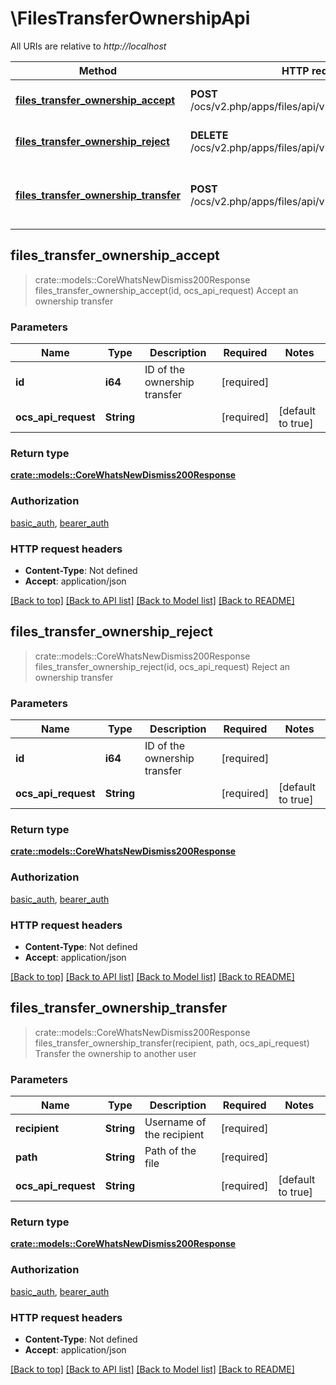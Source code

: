 # \FilesTransferOwnershipApi

All URIs are relative to *http://localhost*

Method | HTTP request | Description
------------- | ------------- | -------------
[**files_transfer_ownership_accept**](FilesTransferOwnershipApi.md#files_transfer_ownership_accept) | **POST** /ocs/v2.php/apps/files/api/v1/transferownership/{id} | Accept an ownership transfer
[**files_transfer_ownership_reject**](FilesTransferOwnershipApi.md#files_transfer_ownership_reject) | **DELETE** /ocs/v2.php/apps/files/api/v1/transferownership/{id} | Reject an ownership transfer
[**files_transfer_ownership_transfer**](FilesTransferOwnershipApi.md#files_transfer_ownership_transfer) | **POST** /ocs/v2.php/apps/files/api/v1/transferownership | Transfer the ownership to another user



## files_transfer_ownership_accept

> crate::models::CoreWhatsNewDismiss200Response files_transfer_ownership_accept(id, ocs_api_request)
Accept an ownership transfer

### Parameters


Name | Type | Description  | Required | Notes
------------- | ------------- | ------------- | ------------- | -------------
**id** | **i64** | ID of the ownership transfer | [required] |
**ocs_api_request** | **String** |  | [required] |[default to true]

### Return type

[**crate::models::CoreWhatsNewDismiss200Response**](core_whats_new_dismiss_200_response.md)

### Authorization

[basic_auth](../README.md#basic_auth), [bearer_auth](../README.md#bearer_auth)

### HTTP request headers

- **Content-Type**: Not defined
- **Accept**: application/json

[[Back to top]](#) [[Back to API list]](../README.md#documentation-for-api-endpoints) [[Back to Model list]](../README.md#documentation-for-models) [[Back to README]](../README.md)


## files_transfer_ownership_reject

> crate::models::CoreWhatsNewDismiss200Response files_transfer_ownership_reject(id, ocs_api_request)
Reject an ownership transfer

### Parameters


Name | Type | Description  | Required | Notes
------------- | ------------- | ------------- | ------------- | -------------
**id** | **i64** | ID of the ownership transfer | [required] |
**ocs_api_request** | **String** |  | [required] |[default to true]

### Return type

[**crate::models::CoreWhatsNewDismiss200Response**](core_whats_new_dismiss_200_response.md)

### Authorization

[basic_auth](../README.md#basic_auth), [bearer_auth](../README.md#bearer_auth)

### HTTP request headers

- **Content-Type**: Not defined
- **Accept**: application/json

[[Back to top]](#) [[Back to API list]](../README.md#documentation-for-api-endpoints) [[Back to Model list]](../README.md#documentation-for-models) [[Back to README]](../README.md)


## files_transfer_ownership_transfer

> crate::models::CoreWhatsNewDismiss200Response files_transfer_ownership_transfer(recipient, path, ocs_api_request)
Transfer the ownership to another user

### Parameters


Name | Type | Description  | Required | Notes
------------- | ------------- | ------------- | ------------- | -------------
**recipient** | **String** | Username of the recipient | [required] |
**path** | **String** | Path of the file | [required] |
**ocs_api_request** | **String** |  | [required] |[default to true]

### Return type

[**crate::models::CoreWhatsNewDismiss200Response**](core_whats_new_dismiss_200_response.md)

### Authorization

[basic_auth](../README.md#basic_auth), [bearer_auth](../README.md#bearer_auth)

### HTTP request headers

- **Content-Type**: Not defined
- **Accept**: application/json

[[Back to top]](#) [[Back to API list]](../README.md#documentation-for-api-endpoints) [[Back to Model list]](../README.md#documentation-for-models) [[Back to README]](../README.md)

